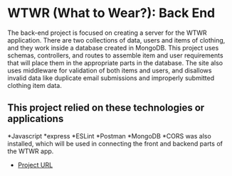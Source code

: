 # WTWR (What to Wear?): Back End

The back-end project is focused on creating a server for the WTWR application. There are two collections of data, users and items of clothing, and they work inside a database created in MongoDB. This project uses schemas, controllers, and routes to assemble item and user requirements that will place them in the appropriate parts in the database. The site also uses middleware for validation of both items and users, and disallows invalid data like duplicate email submissions and improperly submitted clothing item data.

## This project relied on these technologies or applications

*Javascript
*express
*ESLint
*Postman
*MongoDB
*CORS was also installed, which will be used in connecting the front and backend parts of the WTWR app.

- [Project URL](https://www.saralwraz.crabdance.com)
